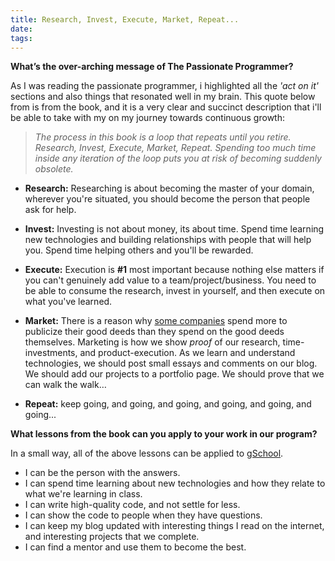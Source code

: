 ```yaml
---
title: Research, Invest, Execute, Market, Repeat...
date:
tags:
---
```


__What’s the over-arching message of The Passionate Programmer?__

As I was reading the passionate programmer, i highlighted all the _'act on it'_ sections and also things that resonated well in my brain. This quote below from is from the book, and it is a very clear and succinct description that i'll be able to take with my on my journey towards continuous growth:  

> _The process in this book is a loop that repeats until you retire. Research, Invest, Execute, Market, Repeat. Spending too much time inside any iteration of the loop puts you at risk of becoming suddenly obsolete._

- __Research:__ Researching is about becoming the master of your domain, wherever you're situated, you should become the person that people ask for help.
  
- __Invest:__ Investing is not about money, its about time. Spend time learning new technologies and building relationships with people that will help you. Spend time helping others and you'll be rewarded. 

- __Execute:__ Execution is __#1__ most important because nothing else matters if you can't genuinely add value to a team/project/business. You need to be able to consume the research, invest in yourself, and then execute on what you've learned. 
  
- __Market:__ There is a reason why [some companies](http://abcnews.go.com/WNT/story?id=131249&page=1) spend more to publicize their good deeds than they spend on the good deeds themselves. Marketing is how we show _proof_ of our research, time-investments, and product-execution. As we learn and understand technologies, we should post small essays and comments on our blog. We should add our projects to a portfolio page. We should prove that we can walk the walk…

- __Repeat:__ keep going, and going, and going, and going, and going, and going...


__What lessons from the book can you apply to your work in our program?__

In a small way, all of the above lessons can be applied to [gSchool](http://www.gschool.it). 

- I can be the person with the answers. 
- I can spend time learning about new technologies and how they relate to what we're learning in class. 
- I can write high-quality code, and not settle for less. 
- I can show the code to people when they have questions. 
- I can keep my blog updated with interesting things I read on the internet, and interesting projects that we complete. 
- I can find a mentor and use them to become the best. 